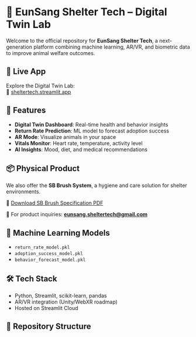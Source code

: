 # 🐾 EunSang Shelter Tech – Digital Twin Lab

Welcome to the official repository for **EunSang Shelter Tech**, a next-generation platform combining machine learning, AR/VR, and biometric data to improve animal welfare outcomes.

## 🚀 Live App
Explore the Digital Twin Lab:  
🔗 [sheltertech.streamlit.app](https://sheltertech-6hle5o9h78kkhg2qnxkz2v.streamlit.app)

## 🧠 Features
- **Digital Twin Dashboard**: Real-time health and behavior insights
- **Return Rate Prediction**: ML model to forecast adoption success
- **AR Mode**: Visualize animals in your space
- **Vitals Monitor**: Heart rate, temperature, activity level
- **AI Insights**: Mood, diet, and medical recommendations

## 📦 Physical Product
We also offer the **SB Brush System**, a hygiene and care solution for shelter environments.

📄 [Download SB Brush Specification PDF](link-to-your-pdf)

📧 For product inquiries: **eunsang.sheltertech@gmail.com**

## 🧬 Machine Learning Models
- `return_rate_model.pkl`
- `adoption_success_model.pkl`
- `behavior_forecast_model.pkl`

## 🛠️ Tech Stack
- Python, Streamlit, scikit-learn, pandas
- AR/VR integration (Unity/WebXR roadmap)
- Hosted on Streamlit Cloud

## 📂 Repository Structure
